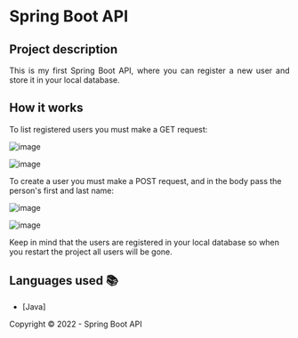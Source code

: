 ﻿<h1>Spring Boot API</h1> 

## Project description

<p align="justify">
    This is my first Spring Boot API, where you can register a new user and store it in your local database.
</p>

## How it works

<p align="justify">
    To list registered users you must make a GET request:
    
   ![image](https://user-images.githubusercontent.com/97038663/197900388-0c01882b-5867-469e-bc47-d4e573ba03e0.png)
    
   ![image](https://user-images.githubusercontent.com/97038663/197900557-beffd9bf-7156-4299-b46f-086e63e049a2.png)

   
   To create a user you must make a POST request, and in the body pass the person's first and last name:
   
   ![image](https://user-images.githubusercontent.com/97038663/197900689-a9b40bd5-83dc-4309-a491-180355340173.png)
    
   ![image](https://user-images.githubusercontent.com/97038663/197900761-ce94d457-0d49-4432-9bcf-4618c1557b5a.png)
    

   Keep in mind that the users are registered in your local database so when you restart the project all users will be gone.
    
</p>

## Languages used :books:

- [Java]

Copyright :copyright: 2022 - Spring Boot API
